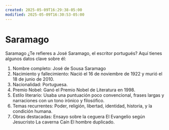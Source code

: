```yaml
---
created: 2025-05-09T16:29:38-05:00
modified: 2025-05-09T16:30:53-05:00
---
```


# Saramago

Saramago 
¿Te refieres a José Saramago, el escritor portugués? Aquí tienes algunos datos clave sobre él:
1. Nombre completo: José de Sousa Saramago
2. Nacimiento y fallecimiento: Nació el 16 de noviembre de 1922 y murió el 18 de junio de 2010.
3. Nacionalidad: Portuguesa.
4. Premio Nobel: Ganó el Premio Nobel de Literatura en 1998.
5. Estilo literario: Usaba una puntuación poco convencional, frases largas y narraciones con un tono irónico y filosófico.
6. Temas recurrentes: Poder, religión, libertad, identidad, historia, y la condición humana.
7. Obras destacadas:
Ensayo sobre la ceguera
El Evangelio según Jesucristo
La caverna
Caín
El hombre duplicado.
